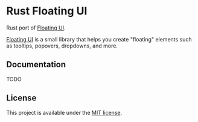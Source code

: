 # Rust Floating UI

Rust port of [Floating UI](https://floating-ui.com).

[Floating UI](https://floating-ui.com) is a small library that helps you create "floating" elements such as tooltips, popovers, dropdowns, and more.

## Documentation

TODO

## License

This project is available under the [MIT license](LICENSE.md).
